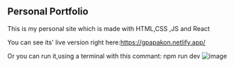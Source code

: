 ## Personal Portfolio

This is my personal site which is made with HTML,CSS ,JS and React

You can see its' live version right here:https://gpapakon.netlify.app/

Or you can run it,using a terminal with this commant: npm run dev
![image](https://user-images.githubusercontent.com/66466128/126764962-2787dc62-a9d4-4590-8e51-6a3c5a2ecc3c.png)
